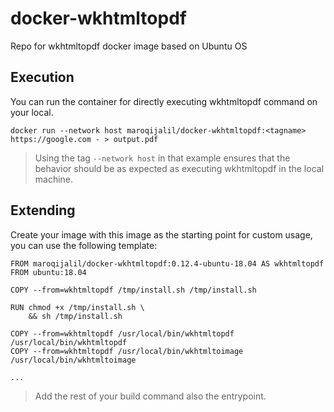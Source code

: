 # docker-wkhtmltopdf
Repo for wkhtmltopdf docker image based on Ubuntu OS


## Execution
You can run the container for directly executing wkhtmltopdf command on your local.

```
docker run --network host maroqijalil/docker-wkhtmltopdf:<tagname> https://google.com - > output.pdf
```
> Using the tag `--network host` in that example ensures that the behavior should be as expected as executing wkhtmltopdf in the local machine.


## Extending
Create your image with this image as the starting point for custom usage, you can use the following template:

```
FROM maroqijalil/docker-wkhtmltopdf:0.12.4-ubuntu-18.04 AS wkhtmltopdf
FROM ubuntu:18.04

COPY --from=wkhtmltopdf /tmp/install.sh /tmp/install.sh

RUN chmod +x /tmp/install.sh \
    && sh /tmp/install.sh

COPY --from=wkhtmltopdf /usr/local/bin/wkhtmltopdf /usr/local/bin/wkhtmltopdf
COPY --from=wkhtmltopdf /usr/local/bin/wkhtmltoimage /usr/local/bin/wkhtmltoimage

...
```
> Add the rest of your build command also the entrypoint.
